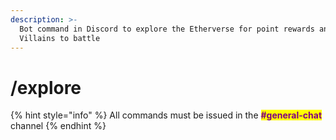 ```yaml
---
description: >-
  Bot command in Discord to explore the Etherverse for point rewards and
  Villains to battle
---
```


# /explore

{% hint style="info" %}
All commands must be issued in the <mark style="color:purple;">**#general-chat**</mark> channel
{% endhint %}
